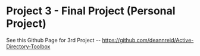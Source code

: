# Project 3 - Final Project (Personal Project)

See this Github Page for 3rd Project -- https://github.com/deannreid/Active-Directory-Toolbox